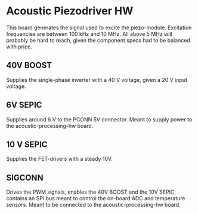 # Acoustic Piezodriver HW

This board generates the signal used to excite the piezo-module. Excitation frequencies are between 100 kHz and 10 MHz. All above 5 MHz will probably be hard to reach, given the component specs had to be balanced with price.

## 40V BOOST
Supplies the single-phase inverter with a 40 V voltage, given a 20 V input voltage.

## 6V SEPIC
Supplies around 6 V to the PCONN 5V connector. Meant to supply power to the acoustic-processing-hw board.

## 10 V SEPIC
Supplies the FET-drivers with a steady 10V.

## SIGCONN
Drives the PWM signals, enables the 40V BOOST and the 10V SEPIC, contains an SPI bus meant to control the on-board ADC and temperature sensors. Meant to be connected to the acoustic-processing-hw board.

